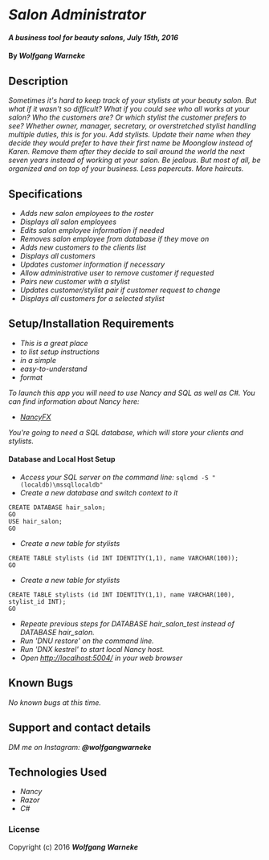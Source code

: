 # _Salon Administrator_

#### _A business tool for beauty salons, July 15th, 2016_

#### By _**Wolfgang Warneke**_

## Description

_Sometimes it's hard to keep track of your stylists at your beauty salon. But what if it wasn't so difficult? What if you could see who all works at
your salon?  Who the customers are?  Or which stylist the customer prefers to see? Whether owner, manager, secretary, or overstretched stylist handling multiple duties, this is for you. Add stylists. Update their name when they decide they would prefer to have their first name be Moonglow instead of Karen. Remove them after they decide to sail around the world the next seven years instead of working at your salon. Be jealous. But most of all, be organized and on top of your business. Less papercuts. More haircuts._

## Specifications

* _Adds new salon employees to the roster_
* _Displays all salon employees_
* _Edits salon employee information if needed_
* _Removes salon employee from database if they move on_
* _Adds new customers to the clients list_
* _Displays all customers_
* _Updates customer information if necessary_
* _Allow administrative user to remove customer if requested_
* _Pairs new customer with a stylist_
* _Updates customer/stylist pair if customer request to change_
* _Displays all customers for a selected stylist_

## Setup/Installation Requirements

* _This is a great place_
* _to list setup instructions_
* _in a simple_
* _easy-to-understand_
* _format_

_To launch this app you will need to use Nancy and SQL as well as C#. You can find information about Nancy here:_
*	_[NancyFX](https://github.com/NancyFx/Nancy)_

_You're going to need a SQL database, which will store your clients and stylists._
#### Database and Local Host Setup
* _Access your SQL server on the command line:_
  `sqlcmd -S "(localdb)\mssqllocaldb"`
* _Create a new database and switch context to it_
~~~~
CREATE DATABASE hair_salon;
GO
USE hair_salon;
GO
~~~~
* _Create a new table for stylists_
~~~~
CREATE TABLE stylists (id INT IDENTITY(1,1), name VARCHAR(100));
GO
~~~~
* _Create a new table for stylists_
~~~~
CREATE TABLE stylists (id INT IDENTITY(1,1), name VARCHAR(100), stylist_id INT);
GO
~~~~
* _Repeate previous steps for DATABASE hair_salon_test instead of DATABASE hair_salon._
* _Run 'DNU restore' on the command line._
* _Run 'DNX kestrel' to start local Nancy host._
* _Open [http://localhost:5004/](http://localhost:5004/) in your web browser_

## Known Bugs

_No known bugs at this time._

## Support and contact details

_DM me on Instagram: **@wolfgangwarneke**_

## Technologies Used

* _Nancy_
* _Razor_
* _C#_

### License

Copyright (c) 2016 **_Wolfgang Warneke_**
